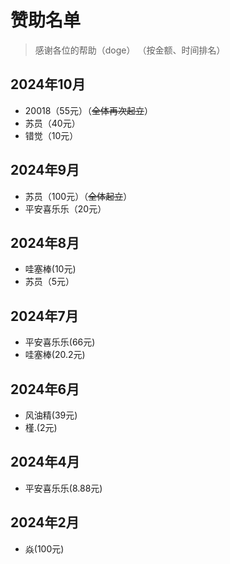 # 赞助名单
> 感谢各位的帮助（doge）
> （按金额、时间排名）

## 2024年10月
- 20018（55元）（~~全体再次起立~~）
- 苏员（40元）
- 错觉（10元）


## 2024年9月
- 苏员（100元）（~~全体起立~~）
- 平安喜乐乐（20元）
## 2024年8月
- 哇塞棒(10元)
- 苏员（5元）
## 2024年7月
- 平安喜乐乐(66元)
- 哇塞棒(20.2元)
## 2024年6月
- 风油精(39元)
- 槿.(2元)
## 2024年4月
- 平安喜乐乐(8.88元)
## 2024年2月
- 焱(100元)
